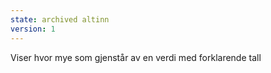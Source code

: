 ```yaml
---
state: archived altinn
version: 1
---
```


Viser hvor mye som gjenstår av en verdi med forklarende tall
